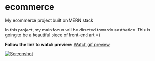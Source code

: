 # ecommerce
My ecommerce project built on MERN stack

In this project, my main focus will be directed towards aesthetics. This is going to be a beautiful piece of front-end art =)

<strong>Follow the link to watch preview:</strong>
<a href="https://gifyu.com/image/SSOd8">Watch gif preview</a>

<a href="https://ibb.co/vsZ4FJV"><img src="https://i.ibb.co/vsZ4FJV/Screenshot-34.png" alt="Screenshot" border="0"></a>
